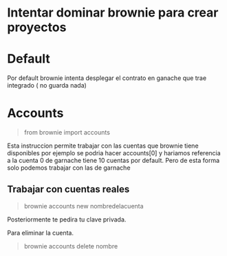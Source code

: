 # Intentar dominar brownie para crear proyectos

# Default

Por default brownie intenta desplegar el contrato en ganache que trae integrado ( no guarda nada)

# Accounts

>from brownie import accounts

Esta instruccion permite trabajar con las cuentas que brownie tiene disponibles por ejemplo se podria hacer accounts[0] y hariamos referencia 
a la cuenta 0 de garnache tiene 10 cuentas por default. Pero de esta forma solo podemos trabajar con las de garnache

## Trabajar con cuentas reales

> brownie accounts new nombredelacuenta


Posteriormente te pedira tu clave privada.

Para eliminar la cuenta.

> brownie accounts delete nombre



